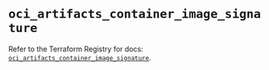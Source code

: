 # `oci_artifacts_container_image_signature`

Refer to the Terraform Registry for docs: [`oci_artifacts_container_image_signature`](https://registry.terraform.io/providers/hashicorp/oci/7.19.0/docs/resources/artifacts_container_image_signature).
